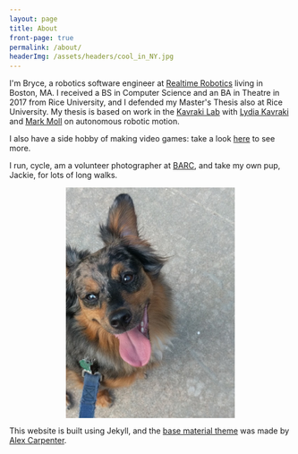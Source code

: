 ```yaml
---
layout: page
title: About
front-page: true
permalink: /about/
headerImg: /assets/headers/cool_in_NY.jpg
---
```


I'm Bryce, a robotics software engineer at [Realtime Robotics](https://rtr.ai) living in Boston, MA.
I received a BS in Computer Science and an BA in Theatre in 2017 from Rice University, and I defended my Master's Thesis also at Rice University.
My thesis is based on work in the [Kavraki Lab](http://www.kavrakilab.org/)
with [Lydia Kavraki](https://www.cs.rice.edu/~kavraki/) and [Mark Moll](https://www.cs.rice.edu/~mmoll/)
on autonomous robotic motion.

[//]: # (TODO: Add MoveIt contributor)
[//]: # (TODO: Add a lot more here about my mission statement)

I also have a side hobby of making video games: take a
look [here](/projects) to see more.

I run, cycle, am a volunteer photographer at [BARC](http://www.houstontx.gov/barc/), and take my own pup, Jackie, for lots of long walks.

<img src="/assets/Jackie.jpg" alt="Jackie Boy" style="width: 60%; display:block; margin-left:auto; margin-right:auto;"/>

This website is built using Jekyll, and the
[base material theme](https://github.com/alexcarpenter/material-jekyll-theme) was made by [Alex Carpenter](https://alexcarpenter.me/).
